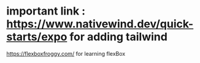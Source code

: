  # important link : https://www.nativewind.dev/quick-starts/expo for adding tailwind
 https://flexboxfroggy.com/ for learning flexBox